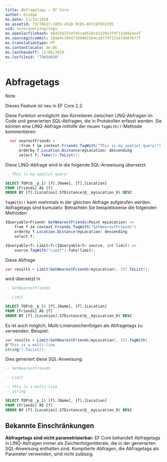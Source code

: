 ```yaml
---
title: Abfragetags – EF Core
author: divega
ms.date: 11/14/2018
ms.assetid: 73C7A627-C8E9-452D-9CD5-AFCC8FEFE395
uid: core/querying/tags
ms.openlocfilehash: e8415b237df45ce652dcd152013f4f12a992aed7
ms.sourcegitcommit: 18ab4c349473d94b15b4ca977df12147db07b77f
ms.translationtype: HT
ms.contentlocale: de-DE
ms.lasthandoff: 11/06/2019
ms.locfileid: "73654830"
---
```

# <a name="query-tags"></a>Abfragetags

> [!NOTE]
> Dieses Feature ist neu in EF Core 2.2.

Diese Funktion ermöglicht das Korrelieren zwischen LINQ-Abfragen im Code und generierten SQL-Abfragen, die in Protokollen erfasst werden.
Sie können eine LINQ-Abfrage mithilfe der neuen `TagWith()`-Methode kommentieren:

``` csharp
  var nearestFriends =
      (from f in context.Friends.TagWith("This is my spatial query!")
      orderby f.Location.Distance(myLocation) descending
      select f).Take(5).ToList();
```

Diese LINQ-Abfrage wird in die folgende SQL-Anweisung übersetzt:

``` sql
-- This is my spatial query!

SELECT TOP(@__p_1) [f].[Name], [f].[Location]
FROM [Friends] AS [f]
ORDER BY [f].[Location].STDistance(@__myLocation_0) DESC
```

`TagWith()` kann mehrmals in der gleichen Abfrage aufgerufen werden.
Abfragetags sind kumulativ.
Betrachten Sie beispielsweise die folgenden Methoden:

``` csharp
IQueryable<Friend> GetNearestFriends(Point myLocation) =>
    from f in context.Friends.TagWith("GetNearestFriends")
    orderby f.Location.Distance(myLocation) descending
    select f;

IQueryable<T> Limit<T>(IQueryable<T> source, int limit) =>
    source.TagWith("Limit").Take(limit);
```

Diese Abfrage

``` csharp
var results = Limit(GetNearestFriends(myLocation), 25).ToList();
```

wird übersetzt in

``` sql
-- GetNearestFriends

-- Limit

SELECT TOP(@__p_1) [f].[Name], [f].[Location]
FROM [Friends] AS [f]
ORDER BY [f].[Location].STDistance(@__myLocation_0) DESC
```

Es ist auch möglich, Multi-Linienzeichenfolgen als Abfragetags zu verwenden.
Beispiel:

``` csharp
var results = Limit(GetNearestFriends(myLocation), 25).TagWith(
@"This is a multi-line
string").ToList();
```

Dies generiert diese SQL-Anweisung:

``` sql
-- GetNearestFriends

-- Limit

-- This is a multi-line
-- string

SELECT TOP(@__p_1) [f].[Name], [f].[Location]
FROM [Friends] AS [f]
ORDER BY [f].[Location].STDistance(@__myLocation_0) DESC
```

## <a name="known-limitations"></a>Bekannte Einschränkungen

**Abfragetags sind nicht parametrisierbar:** EF Core behandelt Abfragetags in LINQ-Abfragen immer als Zeichenfolgenliterale, die in der generierten SQL-Anweisung enthalten sind.
Kompilierte Abfragen, die Abfragetags als Parameter verwenden, sind nicht zulässig.
